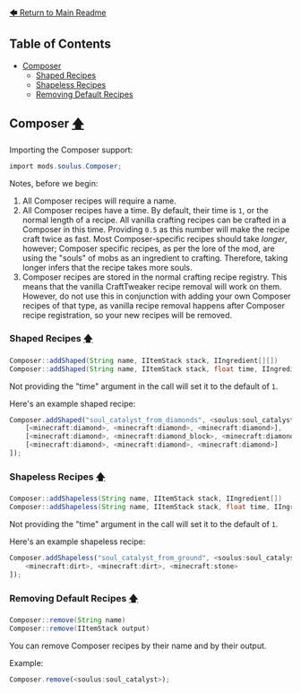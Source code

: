 [🡄 Return to Main Readme](../README.md)

## Table of Contents
- [Composer](#composer-)
  - [Shaped Recipes](#shaped-recipes-)
  - [Shapeless Recipes](#shapeless-recipes-)
  - [Removing Default Recipes](#removing-default-recipes-)



## Composer [🡅](#table-of-contents)

Importing the Composer support:

```cs
import mods.soulus.Composer;
```

Notes, before we begin:
1. All Composer recipes will require a name.
2. All Composer recipes have a time. By default, their time is `1`, or the normal length of a recipe. All vanilla crafting recipes can be crafted in a Composer in this time. Providing `0.5` as this number will make the recipe craft twice as fast. Most Composer-specific recipes should take *longer*, however; Composer specific recipes, as per the lore of the mod, are using the "souls" of mobs as an ingredient to crafting. Therefore, taking longer infers that the recipe takes more souls.
3. Composer recipes are stored in the normal crafting recipe registry. This means that the vanilla CraftTweaker recipe removal will work on them. However, do not use this in conjunction with adding your own Composer recipes of that type, as vanilla recipe removal happens after Composer recipe registration, so your new recipes will be removed.


### Shaped Recipes [🡅](#table-of-contents)

```java
Composer::addShaped(String name, IItemStack stack, IIngredient[][])
Composer::addShaped(String name, IItemStack stack, float time, IIngredient[][])
```

Not providing the "time" argument in the call will set it to the default of `1`.

Here's an example shaped recipe:
```js
Composer.addShaped("soul_catalyst_from_diamonds", <soulus:soul_catalyst>, 2048, [
	[<minecraft:diamond>, <minecraft:diamond>, <minecraft:diamond>],
	[<minecraft:diamond>, <minecraft:diamond_block>, <minecraft:diamond>],
	[<minecraft:diamond>, <minecraft:diamond>, <minecraft:diamond>]
]);
```


### Shapeless Recipes [🡅](#table-of-contents)

```java
Composer::addShapeless(String name, IItemStack stack, IIngredient[])
Composer::addShapeless(String name, IItemStack stack, float time, IIngredient[])
```

Not providing the "time" argument in the call will set it to the default of `1`.

Here's an example shapeless recipe:
```js
Composer.addShapeless("soul_catalyst_from_ground", <soulus:soul_catalyst>, 3725, [
	<minecraft:dirt>, <minecraft:dirt>, <minecraft:stone>
]);
```


### Removing Default Recipes [🡅](#table-of-contents)

```java
Composer::remove(String name)
Composer::remove(IItemStack output)
```

You can remove Composer recipes by their name and by their output.

Example:
```js
Composer.remove(<soulus:soul_catalyst>);
```
